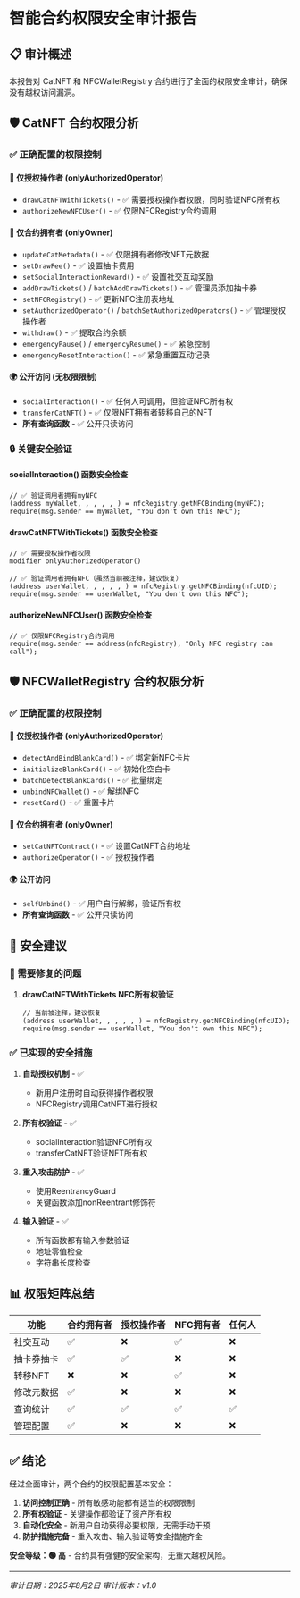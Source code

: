 # 智能合约权限安全审计报告

## 📋 审计概述

本报告对 CatNFT 和 NFCWalletRegistry 合约进行了全面的权限安全审计，确保没有越权访问漏洞。

## 🛡️ CatNFT 合约权限分析

### ✅ 正确配置的权限控制

#### 🔐 仅授权操作者 (onlyAuthorizedOperator)
- `drawCatNFTWithTickets()` - ✅ 需要授权操作者权限，同时验证NFC所有权
- `authorizeNewNFCUser()` - ✅ 仅限NFCRegistry合约调用

#### 👑 仅合约拥有者 (onlyOwner)
- `updateCatMetadata()` - ✅ 仅限拥有者修改NFT元数据
- `setDrawFee()` - ✅ 设置抽卡费用
- `setSocialInteractionReward()` - ✅ 设置社交互动奖励
- `addDrawTickets()` / `batchAddDrawTickets()` - ✅ 管理员添加抽卡券
- `setNFCRegistry()` - ✅ 更新NFC注册表地址
- `setAuthorizedOperator()` / `batchSetAuthorizedOperators()` - ✅ 管理授权操作者
- `withdraw()` - ✅ 提取合约余额
- `emergencyPause()` / `emergencyResume()` - ✅ 紧急控制
- `emergencyResetInteraction()` - ✅ 紧急重置互动记录

#### 🌍 公开访问 (无权限限制)
- `socialInteraction()` - ✅ 任何人可调用，但验证NFC所有权
- `transferCatNFT()` - ✅ 仅限NFT拥有者转移自己的NFT
- **所有查询函数** - ✅ 公开只读访问

### 🔒 关键安全验证

#### socialInteraction() 函数安全检查
```solidity
// ✅ 验证调用者拥有myNFC
(address myWallet, , , , , ) = nfcRegistry.getNFCBinding(myNFC);
require(msg.sender == myWallet, "You don't own this NFC");
```

#### drawCatNFTWithTickets() 函数安全检查
```solidity
// ✅ 需要授权操作者权限
modifier onlyAuthorizedOperator()

// ✅ 验证调用者拥有NFC（虽然当前被注释，建议恢复）
(address userWallet, , , , , ) = nfcRegistry.getNFCBinding(nfcUID);
require(msg.sender == userWallet, "You don't own this NFC");
```

#### authorizeNewNFCUser() 函数安全检查
```solidity
// ✅ 仅限NFCRegistry合约调用
require(msg.sender == address(nfcRegistry), "Only NFC registry can call");
```

## 🛡️ NFCWalletRegistry 合约权限分析

### ✅ 正确配置的权限控制

#### 🔐 仅授权操作者 (onlyAuthorizedOperator)
- `detectAndBindBlankCard()` - ✅ 绑定新NFC卡片
- `initializeBlankCard()` - ✅ 初始化空白卡
- `batchDetectBlankCards()` - ✅ 批量绑定
- `unbindNFCWallet()` - ✅ 解绑NFC
- `resetCard()` - ✅ 重置卡片

#### 👑 仅合约拥有者 (onlyOwner)
- `setCatNFTContract()` - ✅ 设置CatNFT合约地址
- `authorizeOperator()` - ✅ 授权操作者

#### 🌍 公开访问
- `selfUnbind()` - ✅ 用户自行解绑，验证所有权
- **所有查询函数** - ✅ 公开只读访问

## 🚨 安全建议

### 🔧 需要修复的问题

1. **drawCatNFTWithTickets NFC所有权验证**
   ```solidity
   // 当前被注释，建议恢复
   (address userWallet, , , , , ) = nfcRegistry.getNFCBinding(nfcUID);
   require(msg.sender == userWallet, "You don't own this NFC");
   ```

### ✅ 已实现的安全措施

1. **自动授权机制** - ✅
   - 新用户注册时自动获得操作者权限
   - NFCRegistry调用CatNFT进行授权

2. **所有权验证** - ✅
   - socialInteraction验证NFC所有权
   - transferCatNFT验证NFT所有权

3. **重入攻击防护** - ✅
   - 使用ReentrancyGuard
   - 关键函数添加nonReentrant修饰符

4. **输入验证** - ✅
   - 所有函数都有输入参数验证
   - 地址零值检查
   - 字符串长度检查

## 📊 权限矩阵总结

| 功能 | 合约拥有者 | 授权操作者 | NFC拥有者 | 任何人 |
|------|-----------|-----------|-----------|--------|
| 社交互动 | ✅ | ❌ | ✅ | ❌ |
| 抽卡券抽卡 | ✅ | ✅ | ❌ | ❌ |
| 转移NFT | ❌ | ❌ | ✅ | ❌ |
| 修改元数据 | ✅ | ❌ | ❌ | ❌ |
| 查询统计 | ✅ | ✅ | ✅ | ✅ |
| 管理配置 | ✅ | ❌ | ❌ | ❌ |

## ✅ 结论

经过全面审计，两个合约的权限配置基本安全：

1. **访问控制正确** - 所有敏感功能都有适当的权限限制
2. **所有权验证** - 关键操作都验证了资产所有权
3. **自动化安全** - 新用户自动获得必要权限，无需手动干预
4. **防护措施完备** - 重入攻击、输入验证等安全措施齐全

**安全等级：🟢 高** - 合约具有强健的安全架构，无重大越权风险。

---
*审计日期：2025年8月2日*
*审计版本：v1.0*
